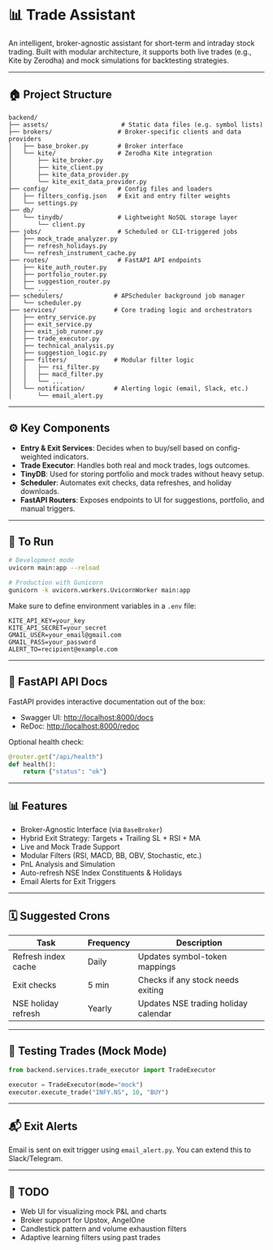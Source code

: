 # 📊 Trade Assistant

An intelligent, broker-agnostic assistant for short-term and intraday stock trading. Built with modular architecture, it supports both live trades (e.g., Kite by Zerodha) and mock simulations for backtesting strategies.

---

## 🏠 Project Structure

```
backend/
├── assets/                    # Static data files (e.g. symbol lists)
├── brokers/                  # Broker-specific clients and data providers
│   ├── base_broker.py        # Broker interface
│   └── kite/                 # Zerodha Kite integration
│       ├── kite_broker.py
│       ├── kite_client.py
│       ├── kite_data_provider.py
│       └── kite_exit_data_provider.py
├── config/                   # Config files and loaders
│   ├── filters_config.json   # Exit and entry filter weights
│   └── settings.py
├── db/
│   └── tinydb/               # Lightweight NoSQL storage layer
│       └── client.py
├── jobs/                     # Scheduled or CLI-triggered jobs
│   ├── mock_trade_analyzer.py
│   ├── refresh_holidays.py
│   └── refresh_instrument_cache.py
├── routes/                   # FastAPI API endpoints
│   ├── kite_auth_router.py
│   ├── portfolio_router.py
│   ├── suggestion_router.py
│   └── ...
├── schedulers/              # APScheduler background job manager
│   └── scheduler.py
├── services/                # Core trading logic and orchestrators
│   ├── entry_service.py
│   ├── exit_service.py
│   ├── exit_job_runner.py
│   ├── trade_executor.py
│   ├── technical_analysis.py
│   ├── suggestion_logic.py
│   ├── filters/             # Modular filter logic
│   │   ├── rsi_filter.py
│   │   ├── macd_filter.py
│   │   └── ...
│   └── notification/        # Alerting logic (email, Slack, etc.)
│       └── email_alert.py
```

---

## ⚙️ Key Components

- **Entry & Exit Services**: Decides when to buy/sell based on config-weighted indicators.
- **Trade Executor**: Handles both real and mock trades, logs outcomes.
- **TinyDB**: Used for storing portfolio and mock trades without heavy setup.
- **Scheduler**: Automates exit checks, data refreshes, and holiday downloads.
- **FastAPI Routers**: Exposes endpoints to UI for suggestions, portfolio, and manual triggers.

---

## 🚀 To Run

```bash
# Development mode
uvicorn main:app --reload

# Production with Gunicorn
gunicorn -k uvicorn.workers.UvicornWorker main:app
```

Make sure to define environment variables in a `.env` file:

```
KITE_API_KEY=your_key
KITE_API_SECRET=your_secret
GMAIL_USER=your_email@gmail.com
GMAIL_PASS=your_password
ALERT_TO=recipient@example.com
```

---

## 📂 FastAPI API Docs

FastAPI provides interactive documentation out of the box:

- Swagger UI: [http://localhost:8000/docs](http://localhost:8000/docs)
- ReDoc: [http://localhost:8000/redoc](http://localhost:8000/redoc)

Optional health check:

```python
@router.get("/api/health")
def health():
    return {"status": "ok"}
```

---

## 📊 Features

- Broker-Agnostic Interface (via `BaseBroker`)
- Hybrid Exit Strategy: Targets + Trailing SL + RSI + MA
- Live and Mock Trade Support
- Modular Filters (RSI, MACD, BB, OBV, Stochastic, etc.)
- PnL Analysis and Simulation
- Auto-refresh NSE Index Constituents & Holidays
- Email Alerts for Exit Triggers

---

## 🗓️ Suggested Crons

| Task                 | Frequency | Description                          |
|----------------------|-----------|--------------------------------------|
| Refresh index cache  | Daily     | Updates symbol-token mappings        |
| Exit checks          | 5 min     | Checks if any stock needs exiting    |
| NSE holiday refresh  | Yearly    | Updates NSE trading holiday calendar |

---

## 🧰 Testing Trades (Mock Mode)

```python
from backend.services.trade_executor import TradeExecutor

executor = TradeExecutor(mode="mock")
executor.execute_trade("INFY.NS", 10, "BUY")
```

---

## 📬 Exit Alerts

Email is sent on exit trigger using `email_alert.py`. You can extend this to Slack/Telegram.

---

## 🔮 TODO

- Web UI for visualizing mock P&L and charts
- Broker support for Upstox, AngelOne
- Candlestick pattern and volume exhaustion filters
- Adaptive learning filters using past trades
